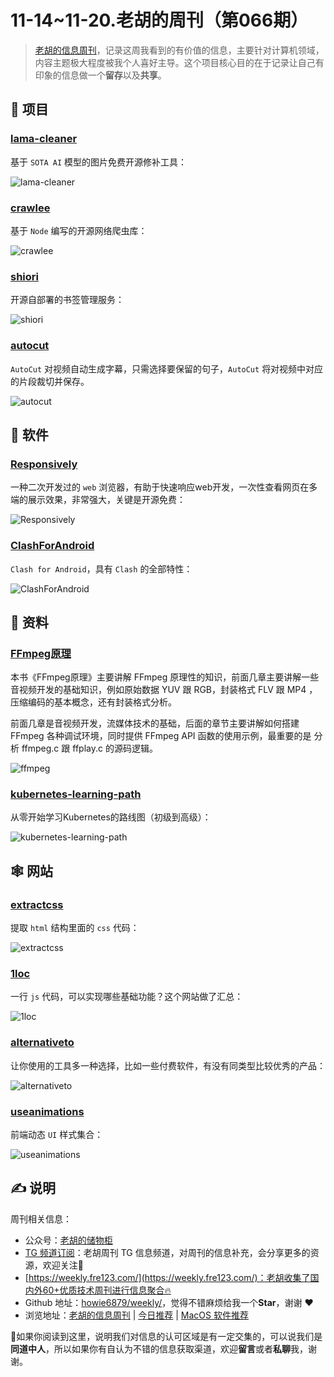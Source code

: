 # 11-14~11-20.老胡的周刊（第066期）

> [老胡的信息周刊](https://weekly.howie6879.com/)，记录这周我看到的有价值的信息，主要针对计算机领域，内容主题极大程度被我个人喜好主导。这个项目核心目的在于记录让自己有印象的信息做一个**留存**以及**共享**。

## 🎯 项目

### [lama-cleaner](https://github.com/Sanster/lama-cleaner)

基于 `SOTA AI` 模型的图片免费开源修补工具：

![lama-cleaner](https://images-1252557999.file.myqcloud.com/uPic/lama-cleaner.gif)

### [crawlee](https://crawlee.dev/)

基于 `Node` 编写的开源网络爬虫库：

![crawlee](https://images-1252557999.file.myqcloud.com/uPic/crawlee.jpg)

### [shiori](https://github.com/go-shiori/shiori)

开源自部署的书签管理服务：

![shiori](https://images-1252557999.file.myqcloud.com/uPic/shiori.jpg)

### [autocut](https://github.com/mli/autocut)

`AutoCut` 对视频自动生成字幕，只需选择要保留的句子，`AutoCut` 将对视频中对应的片段裁切并保存。

![autocut](https://images-1252557999.file.myqcloud.com/uPic/autocut.jpg)

## 🤖 软件

### [Responsively](https://github.com/responsively-org/responsively-app)

一种二次开发过的 `web` 浏览器，有助于快速响应web开发，一次性查看网页在多端的展示效果，非常强大，关键是开源免费：

![Responsively](https://images-1252557999.file.myqcloud.com/uPic/Responsively.jpg)


### [ClashForAndroid](https://github.com/Kr328/ClashForAndroid)

`Clash for Android`，具有 `Clash` 的全部特性：

![ClashForAndroid](https://images-1252557999.file.myqcloud.com/uPic/ClashForAndroid.jpg)

## 👀 资料

### [FFmpeg原理](https://ffmpeg.xianwaizhiyin.net/)

本书《FFmpeg原理》主要讲解 FFmpeg 原理性的知识，前面几章主要讲解一些音视频开发的基础知识，例如原始数据 YUV 跟 RGB，封装格式 FLV 跟 MP4 ，压缩编码的基本概念，还有封装格式分析。

前面几章是音视频开发，流媒体技术的基础，后面的章节主要讲解如何搭建 FFmpeg 各种调试环境，同时提供 FFmpeg API 函数的使用示例，最重要的是 分析 ffmpeg.c 跟 ffplay.c 的源码逻辑。

![ffmpeg](https://images-1252557999.file.myqcloud.com/uPic/ffmpeg.jpg)

### [kubernetes-learning-path](https://github.com/techiescamp/kubernetes-learning-path)

从零开始学习Kubernetes的路线图（初级到高级）：

![kubernetes-learning-path](https://images-1252557999.file.myqcloud.com/uPic/kubernetes-learning-path.jpg)

## 🕸 网站

### [extractcss](http://extractcss.com/)

提取 `html` 结构里面的 `css` 代码：

![extractcss](https://images-1252557999.file.myqcloud.com/uPic/extractcss.jpg)


### [1loc](https://1loc.dev/)

一行 `js` 代码，可以实现哪些基础功能？这个网站做了汇总：

![1loc](https://images-1252557999.file.myqcloud.com/uPic/1loc.jpg)

### [alternativeto](https://alternativeto.net/)

让你使用的工具多一种选择，比如一些付费软件，有没有同类型比较优秀的产品：

![alternativeto](https://images-1252557999.file.myqcloud.com/uPic/alternativeto.jpg)

### [useanimations](https://useanimations.com/)

前端动态 `UI` 样式集合：

![useanimations](https://images-1252557999.file.myqcloud.com/uPic/useanimations.jpg)

## ✍️ 说明

周刊相关信息：

- 公众号：[老胡的储物柜](https://images-1252557999.file.myqcloud.com/uPic/ETIbMe.jpg)
- [TG 频道订阅](https://t.me/howie_weekly)：老胡周刊 TG 信息频道，对周刊的信息补充，会分享更多的资源，欢迎关注👏
- [https://weekly.fre123.com/](https://weekly.fre123.com/)：老胡收集了国内外60+优质技术周刊进行信息聚合🔥
- Github 地址：[howie6879/weekly/](https://github.com/howie6879/weekly/)，觉得不错麻烦给我一个**Star**，谢谢 ❤️
- 浏览地址：[老胡的信息周刊](https://weekly.howie6879.com) | [今日推荐](https://weekly.howie6879.com/recommend/index.html) | [MacOS 软件推荐](https://weekly.howie6879.com/soft/mac.html)

🙌如果你阅读到这里，说明我们对信息的认可区域是有一定交集的，可以说我们是**同道中人**，所以如果你有自认为不错的信息获取渠道，欢迎**留言**或者**私聊**我，谢谢。
